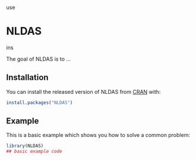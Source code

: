 use
# NLDAS

<!-- badges: start -->
<!-- badges: end -->ins

The goal of NLDAS is to ...

## Installation

You can install the released version of NLDAS from [CRAN](https://CRAN.R-project.org) with:

``` r
install.packages("NLDAS")
```

## Example

This is a basic example which shows you how to solve a common problem:

``` r
library(NLDAS)
## basic example code
```

